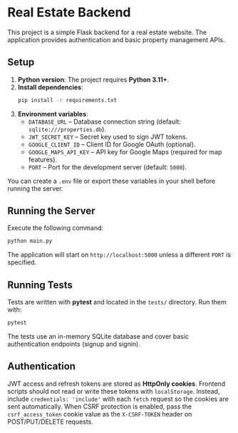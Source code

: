 # Real Estate Backend

This project is a simple Flask backend for a real estate website. The application provides authentication and basic property management APIs.

## Setup

1. **Python version**: The project requires **Python 3.11+**.
2. **Install dependencies**:
   ```bash
   pip install -r requirements.txt
   ```
3. **Environment variables**:
   - `DATABASE_URL` – Database connection string (default: `sqlite:///properties.db`).
   - `JWT_SECRET_KEY` – Secret key used to sign JWT tokens.
   - `GOOGLE_CLIENT_ID` – Client ID for Google OAuth (optional).
   - `GOOGLE_MAPS_API_KEY` – API key for Google Maps (required for map features).
   - `PORT` – Port for the development server (default: `5000`).

You can create a `.env` file or export these variables in your shell before running the server.

## Running the Server

Execute the following command:

```bash
python main.py
```

The application will start on `http://localhost:5000` unless a different `PORT` is specified.

## Running Tests

Tests are written with **pytest** and located in the `tests/` directory. Run them with:

```bash
pytest
```

The tests use an in-memory SQLite database and cover basic authentication endpoints (signup and signin).

## Authentication

JWT access and refresh tokens are stored as **HttpOnly cookies**. Frontend scripts should not read or write these tokens with `localStorage`. Instead, include `credentials: 'include'` with each `fetch` request so the cookies are sent automatically. When CSRF protection is enabled, pass the `csrf_access_token` cookie value as the `X-CSRF-TOKEN` header on POST/PUT/DELETE requests.

